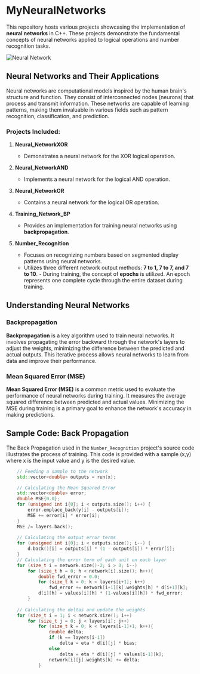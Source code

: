 # MyNeuralNetworks

This repository hosts various projects showcasing the implementation of **neural networks** in C++. These projects demonstrate the fundamental concepts of neural networks applied to logical operations and number recognition tasks.

![Neural Network](https://www.ibm.com/content/dam/connectedassets-adobe-cms/worldwide-content/cdp/cf/ul/g/3a/b8/ICLH_Diagram_Batch_01_03-DeepNeuralNetwork.component.simple-narrative-xl.ts=1694627445038.png/content/adobe-cms/id/en/topics/neural-networks/jcr:content/root/table_of_contents/intro/simple_narrative/image)

## Neural Networks and Their Applications

Neural networks are computational models inspired by the human brain's structure and function. They consist of interconnected nodes (neurons) that process and transmit information. These networks are capable of learning patterns, making them invaluable in various fields such as pattern recognition, classification, and prediction.

### Projects Included:

1. **Neural_NetworkXOR**
    - Demonstrates a neural network for the XOR logical operation.

2. **Neural_NetworkAND**
    - Implements a neural network for the logical AND operation.

3. **Neural_NetworkOR**
    - Contains a neural network for the logical OR operation.
  
4. **Training_Network_BP**
    - Provides an implementation for training neural networks using **backpropagation**.

5. **Number_Recognition**
    - Focuses on recognizing numbers based on segmented display patterns using neural networks.
    - Utilizes three different network output methods: **7 to 1, 7 to 7, and 7 to 10**.
    - During training, the concept of **epochs** is utilized. An epoch represents one complete cycle through the entire dataset during training.

## Understanding Neural Networks

### Backpropagation

**Backpropagation** is a key algorithm used to train neural networks. It involves propagating the error backward through the network's layers to adjust the weights, minimizing the difference between the predicted and actual outputs. This iterative process allows neural networks to learn from data and improve their performance.

### Mean Squared Error (MSE)

**Mean Squared Error (MSE)** is a common metric used to evaluate the performance of neural networks during training. It measures the average squared difference between predicted and actual values. Minimizing the MSE during training is a primary goal to enhance the network's accuracy in making predictions.

## Sample Code: Back Propagation

The Back Propagation used in the `Number_Recognition` project's source code illustrates the process of training. This code is provided with a sample (x,y) where x is the input value and y is the desired value.

```cpp
    // Feeding a sample to the network
    std::vector<double> outputs = run(x);

    // Calculating the Mean Squared Error
    std::vector<double> error;
    double MSE{0.0};
    for (unsigned int i{0}; i < outputs.size(); i++) {
        error.emplace_back(y[i] - outputs[i]);
        MSE += error[i] * error[i];
    }
    MSE /= layers.back();
    
    // Calculating the output error terms
    for (unsigned int i{0}; i < outputs.size(); i--) {
        d.back()[i] = outputs[i] * (1 - outputs[i]) * error[i];
    }
    // Calculating the error term of each unit on each layer    
    for (size_t i = network.size()-2; i > 0; i--)
        for (size_t h = 0; h < network[i].size(); h++){
            double fwd_error = 0.0;
            for (size_t k = 0; k < layers[i+1]; k++)
                fwd_error += network[i+1][k].weights[h] * d[i+1][k];
            d[i][h] = values[i][h] * (1-values[i][h]) * fwd_error;
        }
    
    // Calculating the deltas and update the weights
    for (size_t i = 1; i < network.size(); i++)
        for (size_t j = 0; j < layers[i]; j++)
            for (size_t k = 0; k < layers[i-1]+1; k++){
                double delta;
                if (k == layers[i-1])
                    delta = eta * d[i][j] * bias;
                else
                    delta = eta * d[i][j] * values[i-1][k];
                network[i][j].weights[k] += delta;
            }
